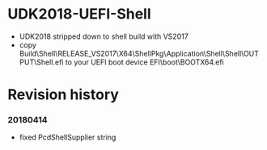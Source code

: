 # UDK2018-UEFI-Shell
* UDK2018 stripped down to shell build with VS2017
* copy Build\Shell\RELEASE_VS2017\X64\ShellPkg\Application\Shell\Shell\OUTPUT\Shell.efi
  to your UEFI boot device EFI\boot\BOOTX64.efi

# Revision history
### 20180414
* fixed PcdShellSupplier string
